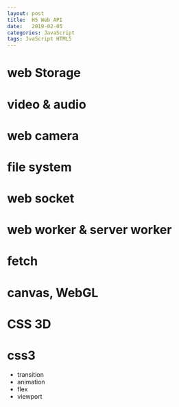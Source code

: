 ```yaml
---
layout: post
title:  H5 Web API
date:   2019-02-05 
categories: JavaScript 
tags: JvaScript HTML5 
---
```


# web Storage

# video & audio

# web camera

# file system

# web socket

# web worker & server worker

# fetch

# canvas, WebGL

# CSS 3D

# css3

- transition
- animation
- flex
- viewport